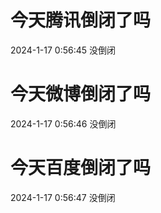# 今天腾讯倒闭了吗

2024-1-17 0:56:45 没倒闭

# 今天微博倒闭了吗

2024-1-17 0:56:46 没倒闭

# 今天百度倒闭了吗

2024-1-17 0:56:47 没倒闭

